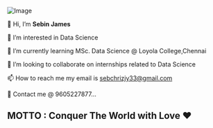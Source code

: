 ![Image](https://media-exp1.licdn.com/dms/image/C4D16AQHmbAGbAtcxxg/profile-displaybackgroundimage-shrink_350_1400/0/1619343093567?e=1637193600&v=beta&t=IJ6MiqTAsj79fft3kMMyMn1dtB6Dm0SFYqZwPQ4GuQs)


👋 Hi, I’m **Sebin James**

👀 I’m interested in Data Science

🌱 I’m currently learning MSc. Data Science @ Loyola College,Chennai 

💞️ I’m looking to collaborate on internships related to Data Science 

📫 How to reach me my email is sebchrizjy33@gmail.com


📱 Contact me @ 9605227877...

## MOTTO : Conquer The World with Love ❤

<!---
sebchriz/sebchriz is a ✨ special ✨ repository because its `README.md` (this file) appears on your GitHub profile.
You can click the Preview link to take a look at your changes.
--->
